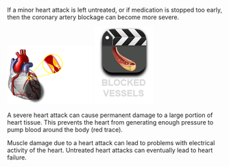 If a minor heart attack is left untreated, or if medication is stopped too early, then the coronary artery blockage can become more severe.

![severe](img/coronary-block-severe.png)
<a href="/medtech-heart-vue/attack-severe#video-div" data-play="video">
<img id="blocked" src="img/blockage.png" class="video-icon-tall"/>
</a>

A severe heart attack can cause permanent damage to a large portion of heart tissue. This prevents the heart from generating enough pressure to pump blood around the body (red trace).

Muscle damage due to a heart attack can lead to problems with electrical activity of the heart. Untreated heart attacks can eventually lead to heart failure.
